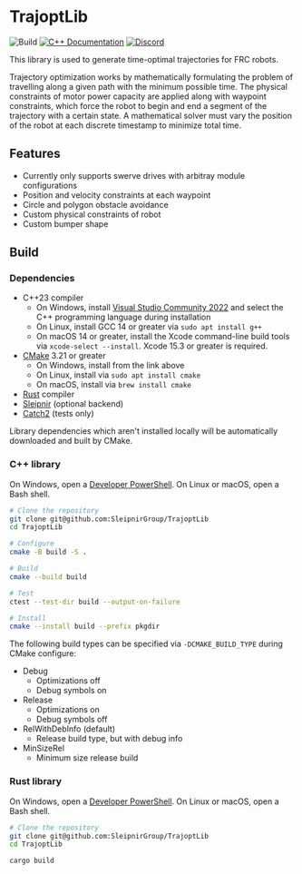 # TrajoptLib

![Build](https://github.com/SleipnirGroup/TrajoptLib/actions/workflows/build.yml/badge.svg)
[![C++ Documentation](https://img.shields.io/badge/documentation-C%2B%2B-blue?label=Documentation)](https://sleipnirgroup.github.io/TrajoptLib/)
[![Discord](https://img.shields.io/discord/975739302933856277?color=%23738ADB&label=Join%20our%20Discord&logo=discord&logoColor=white)](https://discord.gg/ad2EEZZwsS)

This library is used to generate time-optimal trajectories for FRC robots.

Trajectory optimization works by mathematically formulating the problem of travelling along a given path with the minimum possible time. The physical constraints of motor power capacity are applied along with waypoint constraints, which force the robot to begin and end a segment of the trajectory with a certain state. A mathematical solver must vary the position of the robot at each discrete timestamp to minimize total time.

## Features

* Currently only supports swerve drives with arbitray module configurations
* Position and velocity constraints at each waypoint
* Circle and polygon obstacle avoidance
* Custom physical constraints of robot
* Custom bumper shape

## Build

### Dependencies

* C++23 compiler
  * On Windows, install [Visual Studio Community 2022](https://visualstudio.microsoft.com/vs/community/) and select the C++ programming language during installation
  * On Linux, install GCC 14 or greater via `sudo apt install g++`
  * On macOS 14 or greater, install the Xcode command-line build tools via `xcode-select --install`. Xcode 15.3 or greater is required.
* [CMake](https://cmake.org/download/) 3.21 or greater
  * On Windows, install from the link above
  * On Linux, install via `sudo apt install cmake`
  * On macOS, install via `brew install cmake`
* [Rust](https://www.rust-lang.org/) compiler
* [Sleipnir](https://github.com/SleipnirGroup/Sleipnir) (optional backend)
* [Catch2](https://github.com/catchorg/Catch2) (tests only)

Library dependencies which aren't installed locally will be automatically downloaded and built by CMake.

### C++ library

On Windows, open a [Developer PowerShell](https://learn.microsoft.com/en-us/visualstudio/ide/reference/command-prompt-powershell?view=vs-2022). On Linux or macOS, open a Bash shell.

```bash
# Clone the repository
git clone git@github.com:SleipnirGroup/TrajoptLib
cd TrajoptLib

# Configure
cmake -B build -S .

# Build
cmake --build build

# Test
ctest --test-dir build --output-on-failure

# Install
cmake --install build --prefix pkgdir
```

The following build types can be specified via `-DCMAKE_BUILD_TYPE` during CMake configure:

* Debug
  * Optimizations off
  * Debug symbols on
* Release
  * Optimizations on
  * Debug symbols off
* RelWithDebInfo (default)
  * Release build type, but with debug info
* MinSizeRel
  * Minimum size release build

### Rust library

On Windows, open a [Developer PowerShell](https://learn.microsoft.com/en-us/visualstudio/ide/reference/command-prompt-powershell?view=vs-2022). On Linux or macOS, open a Bash shell.

```bash
# Clone the repository
git clone git@github.com:SleipnirGroup/TrajoptLib
cd TrajoptLib

cargo build
```
